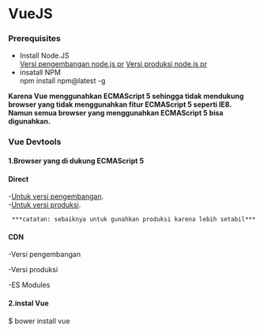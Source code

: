 # VueJS

### Prerequisites
- Install Node.JS  
  [Versi pengembangan node.js pr](https://nodejs.org/dist/v12.7.0/node-v12.7.0.pkg)
  [Versi produksi node.js pr](https://nodejs.org/dist/v10.16.0/node-v10.16.0.pkg)
- insatall NPM  
  npm install npm@latest -g


**Karena Vue menggunahkan  ECMAScript 5 sehingga tidak mendukung browser yang tidak menggunahkan fitur ECMAScript 5 seperti IE8. Namun semua browser yang menggunahkan ECMAScript 5 bisa digunahkan.**

### Vue Devtools


#### 1.Browser yang di dukung ECMAScript 5

#### Direct  
  -[Untuk versi pengembangan](https://vuejs.org/js/vue.js).  
  -[Untuk versi produksi](https://vuejs.org/js/vue.min.js).
     

     ***catatan: sebaiknya untuk gunahkan produksi karena lebih setabil***

#### CDN
-Versi pengembangan



<script src="https://cdn.jsdelivr.net/npm/vue"></script>



-Versi produksi


<script src="https://cdn.jsdelivr.net/npm/vue@2.6.10/dist/vue.js"></script>


-ES Modules

  <script type="module">   



        import Vue from 'https://cdn.jsdelivr.net/npm/vue@2.6.10/dist/vue.esm.browser.js'   

           </script>



#### 2.instal Vue
  $ bower install vue


